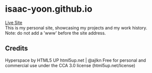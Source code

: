 # isaac-yoon.github.io
[Live Site](https://isaac-yoon.github.io/) </br>
This is my personal site, showcasing my projects and my work history.
Note: do not add a 'www' before the site address.

## Credits
Hyperspace by HTML5 UP
html5up.net | @ajlkn
Free for personal and commercial use under the CCA 3.0 license (html5up.net/license)
